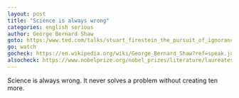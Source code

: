 ```yaml
---
layout: post
title: "Science is always wrong"
categories: english serious
author: George Bernard Shaw
goto: https:/www.ted.com/talks/stuart_firestein_the_pursuit_of_ignorance?ref=speak.junglestar.org
go: watch
gocheck: https://en.wikipedia.org/wiki/George_Bernard_Shaw?ref=speak.junglestar.org
alsocheck: https://www.nobelprize.org/nobel_prizes/literature/laureates/1925/shaw-bio.html?ref=speak.junglestar.org
---
```


Science is always wrong. It never solves a problem without creating ten more.
